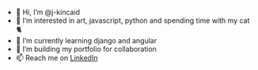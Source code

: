 - 👋 Hi, I’m @j-kincaid
- 👀 I’m interested in art, javascript, python and spending time with my cat &#128008; 
- 🌱 I’m currently learning django and angular
- 💞️ I’m building my portfolio for collaboration
- 📫 Reach me on <a href= "https://www.linkedin.com/in/jessicakincaid/">LinkedIn</a>


<!---
j-kincaid/j-kincaid is a ✨ special ✨ repository because its `README.md` (this file) appears on your GitHub profile.
You can click the Preview link to take a look at your changes.
--->
